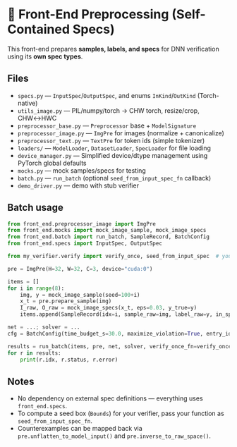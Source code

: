 
# 🧩 Front-End Preprocessing (Self-Contained Specs)

This front-end prepares **samples, labels, and specs** for DNN verification using its **own spec types**.

## Files
- `specs.py` — `InputSpec`/`OutputSpec`, and enums `InKind`/`OutKind` (Torch-native)
- `utils_image.py` — PIL/numpy/torch → CHW torch, resize/crop, CHW↔HWC
- `preprocessor_base.py` — `Preprocessor` base + `ModelSignature`
- `preprocessor_image.py` — `ImgPre` for images (normalize + canonicalize)
- `preprocessor_text.py` — `TextPre` for token ids (simple tokenizer)
- `loaders/` — `ModelLoader`, `DatasetLoader`, `SpecLoader` for file loading
- `device_manager.py` — Simplified device/dtype management using PyTorch global defaults
- `mocks.py` — mock samples/specs for testing
- `batch.py` — `run_batch` (optional `seed_from_input_spec_fn` callback)
- `demo_driver.py` — demo with stub verifier

## Batch usage
```python
from front_end.preprocessor_image import ImgPre
from front_end.mocks import mock_image_sample, mock_image_specs
from front_end.batch import run_batch, SampleRecord, BatchConfig
from front_end.specs import InputSpec, OutputSpec

from my_verifier.verify import verify_once, seed_from_input_spec  # your own

pre = ImgPre(H=32, W=32, C=3, device="cuda:0")

items = []
for i in range(8):
    img, y = mock_image_sample(seed=100+i)
    x_t = pre.prepare_sample(img)
    I_raw, O_raw = mock_image_specs(x_t, eps=0.03, y_true=y)
    items.append(SampleRecord(idx=i, sample_raw=img, label_raw=y, in_spec_raw=I_raw, out_spec_raw=O_raw))

net = ...; solver = ...
cfg = BatchConfig(time_budget_s=30.0, maximize_violation=True, entry_id=0, output_ids=list(range(num_outputs)))

results = run_batch(items, pre, net, solver, verify_once_fn=verify_once, output_dim=num_outputs, cfg=cfg, seed_from_input_spec_fn=seed_from_input_spec)
for r in results:
    print(r.idx, r.status, r.error)
```

## Notes
- No dependency on external spec definitions — everything uses `front_end.specs`.
- To compute a seed box (`Bounds`) for your verifier, pass your function as `seed_from_input_spec_fn`.
- Counterexamples can be mapped back via `pre.unflatten_to_model_input()` and `pre.inverse_to_raw_space()`.
